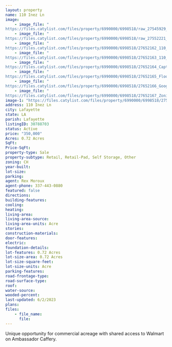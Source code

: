 ```yaml
---
layout: property
name: 110 Inez Ln
image:
    - image_file: "https://files.catylist.com/files/property/6990000/6998518/raw_27545929_Flood.pdf"
    - image_file: "https://files.catylist.com/files/property/6990000/6998518/raw_27552221_Flyer___110_Inez.pdf"
    - image_file: "https://files.catylist.com/files/property/6990000/6998518/27652162_110_Inez_Ln_Flyer_Pg1.PNG"
    - image_file: "https://files.catylist.com/files/property/6990000/6998518/27652163_110_Inez_Ln_Flyer_Pg2.PNG"
    - image_file: "https://files.catylist.com/files/property/6990000/6998518/27652164_Capture.PNG"
    - image_file: "https://files.catylist.com/files/property/6990000/6998518/27652165_Flood_Map.PNG"
    - image_file: "https://files.catylist.com/files/property/6990000/6998518/27652166_Google_Maps.PNG"
    - image_file: "https://files.catylist.com/files/property/6990000/6998518/27652167_Zoning.PNG"
image-1: "https://files.catylist.com/files/property/6990000/6998518/27545928_110_Inez_Ln_Aerial.png"
address: 110 Inez Ln
city: Lafayette
state: LA
parish: Lafayette
listingID: 30788703
status: Active
price: "350,000"
Acres: 0.72 Acres
SqFt:
Price-SqFt:
property-type: Sale
property-subtype: Retail, Retail-Pad, Self Storage, Other
zoning: CH
year-built:
lot-size:
parking:
agent: Rex Moroux
agent-phone: 337-443-0880
featured: false
directions:
building-features:
cooling:
heating:
living-area:
living-area-source:
living-area-units: Acre
stories:
construction-materials:
door-features:
electric:
foundation-details:
lot-features: 0.72 Acres
lot-size-area: 0.72 Acres
lot-size-square-feet:
lot-size-units: Acre
parking-features:
road-frontage-type:
road-surface-type:
roof:
water-source:
wooded-percent:
last-updated: 6/2/2023
plans:
files:
    - file_name:
      file:
---
```

Unique opportunity for commercial acreage with shared access to Walmart on Ambassador Caffery.
